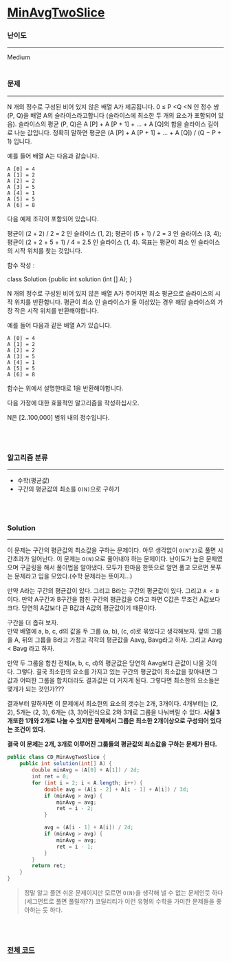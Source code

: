 # [MinAvgTwoSlice](https://app.codility.com/programmers/lessons/5-prefix_sums/min_avg_two_slice/start/)

### 난이도

***
Medium
<br><br>

### 문제

***
N 개의 정수로 구성된 비어 있지 않은 배열 A가 제공됩니다. 0 ≤ P <Q <N 인 정수 쌍 (P, Q)을 배열 A의 슬라이스라고합니다 (슬라이스에 최소한 두 개의 요소가 포함되어 있음). 슬라이스의 평균 (P,
Q)은 A [P] + A [P + 1] + ... + A [Q]의 합을 슬라이스 길이로 나눈 값입니다. 정확히 말하면 평균은 (A [P] + A [P + 1] + ... + A [Q]) / (Q − P + 1)
입니다.

예를 들어 배열 A는 다음과 같습니다.

    A [0] = 4
    A [1] = 2
    A [2] = 2
    A [3] = 5
    A [4] = 1
    A [5] = 5
    A [6] = 8

다음 예제 조각이 포함되어 있습니다.

평균이 (2 + 2) / 2 = 2 인 슬라이스 (1, 2); 평균이 (5 + 1) / 2 = 3 인 슬라이스 (3, 4); 평균이 (2 + 2 + 5 + 1) / 4 = 2.5 인 슬라이스 (1, 4). 목표는
평균이 최소 인 슬라이스의 시작 위치를 찾는 것입니다.

함수 작성 :

class Solution {public int solution (int [] A); }

N 개의 정수로 구성된 비어 있지 않은 배열 A가 주어지면 최소 평균으로 슬라이스의 시작 위치를 반환합니다. 평균이 최소 인 슬라이스가 둘 이상있는 경우 해당 슬라이스의 가장 작은 시작 위치를 반환해야합니다.

예를 들어 다음과 같은 배열 A가 있습니다.

    A [0] = 4
    A [1] = 2
    A [2] = 2
    A [3] = 5
    A [4] = 1
    A [5] = 5
    A [6] = 8

함수는 위에서 설명한대로 1을 반환해야합니다.

다음 가정에 대한 효율적인 알고리즘을 작성하십시오.

N은 [2..100,000] 범위 내의 정수입니다.

<br><br>

### 알고리즘 분류

***

* 수학(평균값)
* 구간의 평균값의 최소를 `O(N)`으로 구하기

<br><br>

### Solution

***

이 문제는 구간의 평균값의 최소값을 구하는 문제이다. 아무 생각없이 `O(N^2)`로 풀면 시간초과가 일어난다. 이 문제는 `O(N)`으로 풀어내야 하는 문제이다. 난이도가 높은 문제였으며 구글링을 해서 풀이법을
알아냈다. 모두가 한마음 한뜻으로 알면 풀고 모르면 못푸는 문제라고 입을 모았다.(수학 문제라는 뜻이지...)

만약 A라는 구간의 평균값이 있다. 그리고 B라는 구간의 평균값이 있다. 그리고 `A < B`이다. 만약 A구간과 B구간을 합친 구간의 평균값을 C라고 하면 C값은 무조건 A값보다 크다. 당연히 A값보다 큰 B값과
A값의 평균값이기 때문이다.

구간을 더 좁혀 보자.        
만약 배열에 a, b, c, d의 값을 두 그룹 (a, b), (c, d)로 묶었다고 생각해보자. 앞의 그룹을 A, 뒤의 그룹을 B라고 가정고 각각의 평균값을 Aavg, Bavg라고 하자. 그리고 Aavg <
Bavg 라고 하자.

만약 두 그룹을 합친 전체(a, b, c, d)의 평균값은 당연히 Aavg보다 큰값이 나올 것이다. 그렇다. 결국 최소한의 요소를 가지고 있는 구간의 평균값이 최소값을 찾아내면 그 값과 어떠한 그룹을 합치더라도
결과값은 더 커지게 된다. 그렇다면 최소한의 요소들은 몇개가 되는 것인가???

결과부터 말하자면 이 문제에서 최소한의 요소의 갯수는 2개, 3개이다. 4개부터는 (2, 2), 5개는 (2, 3), 6개는 (3, 3)이런식으로 2와 3개로 그룹을 나눠버릴 수 있다. **사실 3개또한 1개와
2개로 나눌 수 있지만 문제에서 그룹은 최소한 2개이상으로 구성되어 있다는 조건이 있다.**

**결국 이 문제는 2개, 3개로 이루어진 그룹들의 평균값의 최소값을 구하는 문제가 된다.**

```java
public class CD_MinAvgTwoSlice {
    public int solution(int[] A) {
        double minAvg = (A[0] + A[1]) / 2d;
        int ret = 0;
        for (int i = 2; i < A.length; i++) {
            double avg = (A[i - 2] + A[i - 1] + A[i]) / 3d;
            if (minAvg > avg) {
                minAvg = avg;
                ret = i - 2;
            }

            avg = (A[i - 1] + A[i]) / 2d;
            if (minAvg > avg) {
                minAvg = avg;
                ret = i - 1;
            }
        }
        return ret;
    }
}
```

> 정말 알고 풀면 쉬운 문제이지만 모르면 `O(N)`을 생각해 낼 수 없는 문제인듯 하다(세그먼트로 풀면 풀릴까??) 코딜리티가 이런 유형의 수학을 가미한 문제들을 좋아하는 듯 하다.

<br><br>

### [전체 코드](https://github.com/Jungmin-Seo0527/CodingTest/blob/main/src/math/CD_MinAvgTwoSlice.java)
